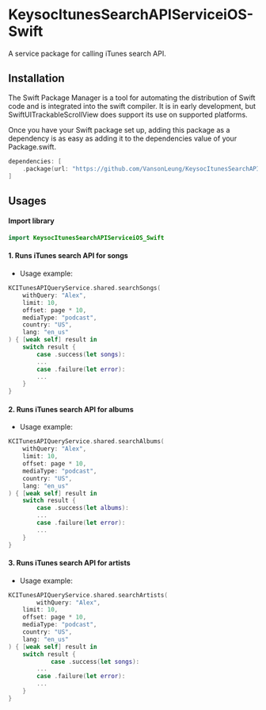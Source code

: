 # KeysocItunesSearchAPIServiceiOS-Swift

A service package for calling iTunes search API.

## Installation

The Swift Package Manager is a tool for automating the distribution of Swift code and is integrated into the swift compiler. It is in early development, but SwiftUITrackableScrollView does support its use on supported platforms.

Once you have your Swift package set up, adding this package as a dependency is as easy as adding it to the dependencies value of your Package.swift.


```swift
dependencies: [
    .package(url: "https://github.com/VansonLeung/KeysocItunesSearchAPIServiceiOS-Swift.git")
]
```

## Usages

#### Import library

```swift
import KeysocItunesSearchAPIServiceiOS_Swift
```

#### 1. Runs iTunes search API for songs

- Usage example:

```swift
KCITunesAPIQueryService.shared.searchSongs(
    withQuery: "Alex",
    limit: 10,
    offset: page * 10,
    mediaType: "podcast",
    country: "US",
    lang: "en_us"
) { [weak self] result in
    switch result {
        case .success(let songs):
        ...
        case .failure(let error):
        ...
    }
}
```

#### 2. Runs iTunes search API for albums

- Usage example:

```swift
KCITunesAPIQueryService.shared.searchAlbums(
    withQuery: "Alex",
    limit: 10,
    offset: page * 10,
    mediaType: "podcast",
    country: "US",
    lang: "en_us"
) { [weak self] result in
    switch result {
        case .success(let albums):
        ...
        case .failure(let error):
        ...
    }
}
```

#### 3. Runs iTunes search API for artists

- Usage example:

```swift
KCITunesAPIQueryService.shared.searchArtists(
        withQuery: "Alex",
    limit: 10,
    offset: page * 10,
    mediaType: "podcast",
    country: "US",
    lang: "en_us"
) { [weak self] result in
    switch result {
            case .success(let songs):
        ...
        case .failure(let error):
        ...
    }
}
```
